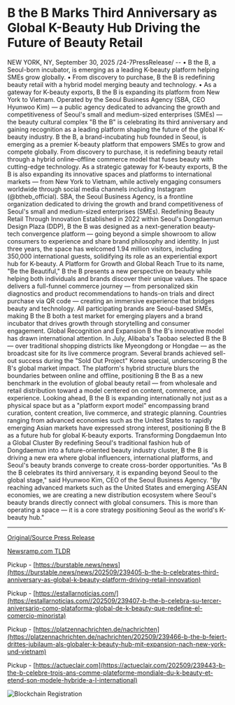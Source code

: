 # B the B Marks Third Anniversary as Global K-Beauty Hub Driving the Future of Beauty Retail

NEW YORK, NY, September 30, 2025 /24-7PressRelease/ --  • B the B, a Seoul-born incubator, is emerging as a leading K-beauty platform helping SMEs grow globally. • From discovery to purchase, B the B is redefining beauty retail with a hybrid model merging beauty and technology. • As a gateway for K-beauty exports, B the B is expanding its platform from New York to Vietnam.  Operated by the Seoul Business Agency (SBA, CEO Hyunwoo Kim) — a public agency dedicated to advancing the growth and competitiveness of Seoul's small and medium-sized enterprises (SMEs) — the beauty cultural complex "B the B" is celebrating its third anniversary and gaining recognition as a leading platform shaping the future of the global K-beauty industry.  B the B, a brand-incubating hub founded in Seoul, is emerging as a premier K-beauty platform that empowers SMEs to grow and compete globally. From discovery to purchase, it is redefining beauty retail through a hybrid online–offline commerce model that fuses beauty with cutting-edge technology. As a strategic gateway for K-beauty exports, B the B is also expanding its innovative spaces and platforms to international markets — from New York to Vietnam, while actively engaging consumers worldwide through social media channels including Instagram (@btheb_official).  SBA, the Seoul Business Agency, is a frontline organization dedicated to driving the growth and brand competitiveness of Seoul's small and medium-sized enterprises (SMEs).  Redefining Beauty Retail Through Innovation  Established in 2022 within Seoul's Dongdaemun Design Plaza (DDP), B the B was designed as a next-generation beauty-tech convergence platform — going beyond a simple showroom to allow consumers to experience and share brand philosophy and identity. In just three years, the space has welcomed 1.94 million visitors, including 350,000 international guests, solidifying its role as an experiential export hub for K-beauty.  A Platform for Growth and Global Reach  True to its name, "Be the Beautiful," B the B presents a new perspective on beauty while helping both individuals and brands discover their unique values. The space delivers a full-funnel commerce journey — from personalized skin diagnostics and product recommendations to hands-on trials and direct purchase via QR code — creating an immersive experience that bridges beauty and technology.  All participating brands are Seoul-based SMEs, making B the B both a test market for emerging players and a brand incubator that drives growth through storytelling and consumer engagement.  Global Recognition and Expansion  B the B's innovative model has drawn international attention. In July, Alibaba's Taobao selected B the B — over traditional shopping districts like Myeongdong or Hongdae — as the broadcast site for its live commerce program. Several brands achieved sell-out success during the "Sold Out Project" Korea special, underscoring B the B's global market impact.  The platform's hybrid structure blurs the boundaries between online and offline, positioning B the B as a new benchmark in the evolution of global beauty retail — from wholesale and retail distribution toward a model centered on content, commerce, and experience.  Looking ahead, B the B is expanding internationally not just as a physical space but as a "platform export model" encompassing brand curation, content creation, live commerce, and strategic planning. Countries ranging from advanced economies such as the United States to rapidly emerging Asian markets have expressed strong interest, positioning B the B as a future hub for global K-beauty exports.  Transforming Dongdaemun Into a Global Cluster  By redefining Seoul's traditional fashion hub of Dongdaemun into a future-oriented beauty industry cluster, B the B is driving a new era where global influencers, international platforms, and Seoul's beauty brands converge to create cross-border opportunities.  "As B the B celebrates its third anniversary, it is expanding beyond Seoul to the global stage," said Hyunwoo Kim, CEO of the Seoul Business Agency. "By reaching advanced markets such as the United States and emerging ASEAN economies, we are creating a new distribution ecosystem where Seoul's beauty brands directly connect with global consumers. This is more than operating a space — it is a core strategy positioning Seoul as the world's K-beauty hub." 

---

[Original/Source Press Release](https://www.24-7pressrelease.com/press-release/527304/b-the-b-marks-third-anniversary-as-global-k-beauty-hub-driving-the-future-of-beauty-retail)
                    

[Newsramp.com TLDR](https://newsramp.com/curated-news/b-the-b-expands-k-beauty-platform-globally-after-3-year-success/b933f5f1ef3c2cfd9c59e1ef247fc528) 


Pickup - [https://burstable.news/news](https://burstable.news/news/202509/239405-b-the-b-celebrates-third-anniversary-as-global-k-beauty-platform-driving-retail-innovation)

Pickup - [https://estallarnoticias.com/](https://estallarnoticias.com//202509/239407-b-the-b-celebra-su-tercer-aniversario-como-plataforma-global-de-k-beauty-que-redefine-el-comercio-minorista)

Pickup - [https://platzennachrichten.de/nachrichten](https://platzennachrichten.de/nachrichten/202509/239466-b-the-b-feiert-drittes-jubilaum-als-globaler-k-beauty-hub-mit-expansion-nach-new-york-und-vietnam)

Pickup - [https://actueclair.com](https://actueclair.com/202509/239443-b-the-b-celebre-trois-ans-comme-plateforme-mondiale-du-k-beauty-et-etend-son-modele-hybride-a-l-international)
 

 



![Blockchain Registration](https://cdn.newsramp.app/24-7PressRelease/qrcode/259/30/kite48La.webp)